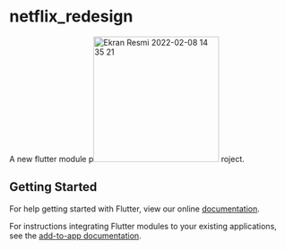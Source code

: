 # netflix_redesign

A new flutter module p<img width="224" alt="Ekran Resmi 2022-02-08 14 35 21" src="https://user-images.githubusercontent.com/96727094/152978934-cdd714f2-8f7c-4142-920a-ffbac5c130e9.png">
roject.

## Getting Started

For help getting started with Flutter, view our online
[documentation](https://flutter.dev/).

For instructions integrating Flutter modules to your existing applications,
see the [add-to-app documentation](https://flutter.dev/docs/development/add-to-app).
